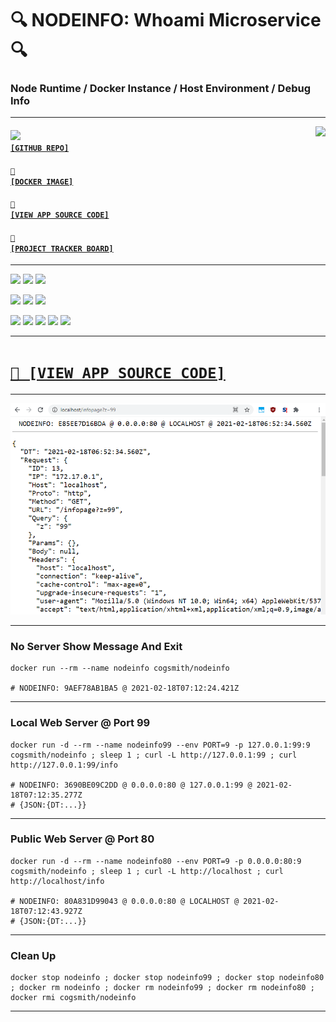 # 🔍 NODEINFO: Whoami Microservice 🔍
### Node Runtime / Docker Instance / Host Environment / Debug Info

---

<a href='https://github.com/cogsmith/nodeinfo'><img src='https://github-readme-stats.vercel.app/api/pin/?username=cogsmith&repo=nodeinfo' align='right'></a>

#### <code><a href='https://github.com/cogsmith/nodeinfo'><img src='https://github.githubassets.com/images/icons/emoji/octocat.png' width='22'> [GITHUB REPO]</a></code>

#### <code><a href='https://hub.docker.com/r/cogsmith/nodeinfo'>🐳 [DOCKER IMAGE]</a></code>

#### <code><a href='https://github.com/cogsmith/nodeinfo/blob/main/app.js'>🧾 [VIEW APP SOURCE CODE]</a></code>

#### <code><a href='https://github.com/cogsmith/nodeinfo/projects/1'>📅 [PROJECT TRACKER BOARD]</a></code>

---

[![](https://shields.io/github/package-json/v/cogsmith/nodeinfo?label=codebase)](http://github.com/cogsmith/nodeinfo)
[![](https://shields.io/github/last-commit/cogsmith/nodeinfo)](https://github.com/cogsmith/nodeinfo/commits/main)
[![](https://github.com/cogsmith/nodeinfo/actions/workflows/DEVKING_CHECK.yml/badge.svg)](https://github.com/cogsmith/nodeinfo/actions/workflows/DEVKING_CHECK.yml)

[![](https://shields.io/github/v/release/cogsmith/nodeinfo?label=latest+release)](https://github.com/cogsmith/nodeinfo/releases)
[![](https://shields.io/github/release-date/cogsmith/nodeinfo?color=blue)](https://github.com/cogsmith/nodeinfo/releases)
[![](https://shields.io/github/commits-since/cogsmith/nodeinfo/latest)](https://github.com/cogsmith/nodeinfo/commits/main)
<!-- [![](https://shields.io/github/commit-activity/m/cogsmith/nodeinfo)](https://github.com/cogsmith/nodeinfo/commits/main) -->

[![](https://shields.io/github/license/cogsmith/nodeinfo?color=lightgray)](https://github.com/cogsmith/nodeinfo/blob/main/LICENSE)
[![](https://shields.io/github/languages/code-size/cogsmith/nodeinfo)](http://github.com/cogsmith/nodeinfo)
[![](https://shields.io/github/repo-size/cogsmith/nodeinfo)](http://github.com/cogsmith/nodeinfo)
[![](https://shields.io/docker/image-size/cogsmith/nodeinfo?sort=date&label=docker+size)](https://hub.docker.com/r/cogsmith/nodeinfo)
[![](https://shields.io/github/issues-raw/cogsmith/nodeinfo)](https://github.com/cogsmith/nodeinfo/issues)

---

<h1><code><a href='../../blob/main/app.js'>📄 [VIEW APP SOURCE CODE]</a></code></h1>

---

![SCREENSHOT](screenshot.png)

---
### No Server Show Message And Exit

~~~
docker run --rm --name nodeinfo cogsmith/nodeinfo

# NODEINFO: 9AEF78AB1BA5 @ 2021-02-18T07:12:24.421Z
~~~

---

### Local Web Server @ Port 99

~~~
docker run -d --rm --name nodeinfo99 --env PORT=9 -p 127.0.0.1:99:9 cogsmith/nodeinfo ; sleep 1 ; curl -L http://127.0.0.1:99 ; curl http://127.0.0.1:99/info

# NODEINFO: 3690BE09C2DD @ 0.0.0.0:80 @ 127.0.0.1:99 @ 2021-02-18T07:12:35.277Z
# {JSON:{DT:...}}
~~~

---

### Public Web Server @ Port 80

~~~
docker run -d --rm --name nodeinfo80 --env PORT=9 -p 0.0.0.0:80:9 cogsmith/nodeinfo ; sleep 1 ; curl -L http://localhost ; curl http://localhost/info

# NODEINFO: 80A831D99043 @ 0.0.0.0:80 @ LOCALHOST @ 2021-02-18T07:12:43.927Z
# {JSON:{DT:...}}
~~~

---

### Clean Up

~~~
docker stop nodeinfo ; docker stop nodeinfo99 ; docker stop nodeinfo80 ; docker rm nodeinfo ; docker rm nodeinfo99 ; docker rm nodeinfo80 ; docker rmi cogsmith/nodeinfo
~~~

---